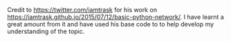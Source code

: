 Credit to https://twitter.com/iamtrask for his work on https://iamtrask.github.io/2015/07/12/basic-python-network/.
I have learnt a great amount from it and have used his base code to to help develop my understanding of the topic.
